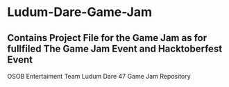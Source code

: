 # Ludum-Dare-Game-Jam
## Contains Project File for the Game Jam as for fullfiled The Game Jam Event and Hacktoberfest Event
OSOB Entertaiment Team Ludum Dare 47 Game Jam Repository
